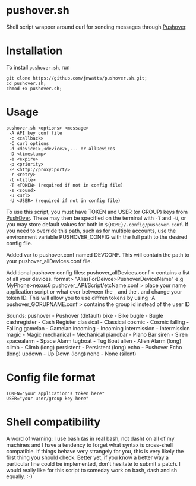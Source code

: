 pushover.sh
===========

Shell script wrapper around curl for sending messages through [Pushover][1].

Installation
============

To install `pushover.sh`, run

```
git clone https://github.com/jnwatts/pushover.sh.git;
cd pushover.sh;
chmod +x pushover.sh;
```

Usage
=====

    pushover.sh <options> <message>
	 -A API key conf file
     -c <callback>
	 -C curl options
     -d <device1>,<device2>,... or allDevices
     -D <timestamp>
     -e <expire>
     -p <priority>
	 -P <http://proxy:port/>
     -r <retry>
     -t <title>
     -T <TOKEN> (required if not in config file)
     -s <sound>
     -u <url>
     -U <USER> (required if not in config file)

To use this script, you must have TOKEN and USER (or GROUP) keys from [PushOver][1]. These may then be specified on the terminal with `-T` and `-U`, or you may store default values for both in `${HOME}/.config/pushover.conf`. If you need to override this path, such as for multiple accounts, use the environment variable PUSHOVER_CONFIG with the full path to the desired config file.

Added var to pushover.conf named DEVCONF. This will contain the path to your pushover_allDevices.conf file.

Additional pushover config files:
	pushover_allDevices.conf > contains a list of all your devices. format> "AliasForDeivce>PushoverDeviceName" e.g MyPhone>nexus6
	pushover_API/Script/etcName.conf > place your name application script or what ever between the _ and the . and change your token ID. This will allow you to use diffren tokens by using -A
	pushover_GORUPNAME.conf > contains the group id instead of the user ID

Sounds:
    pushover - Pushover (default)
	bike - Bike
	bugle - Bugle
	cashregister - Cash Register
	classical - Classical
	cosmic - Cosmic
	falling - Falling
	gamelan - Gamelan
	incoming - Incoming
	intermission - Intermission
	magic - Magic
	mechanical - Mechanical
	pianobar - Piano Bar
	siren - Siren
	spacealarm - Space Alarm
	tugboat - Tug Boat
	alien - Alien Alarm (long)
	climb - Climb (long)
	persistent - Persistent (long)
	echo - Pushover Echo (long)
	updown - Up Down (long)
	none - None (silent) 


Config file format
==================

    TOKEN="your application's token here"
    USER="your user/group key here"

Shell compatibility
===================

A word of warning: I use bash (as in real bash, not dash) on all of my machines and I have a tendency to forget what syntax is cross-shell compatible. If things behave very strangely for you, this is very likely the first thing you should check. Better yet, if you know a better way a particular line could be implemented, don't hesitate to submit a patch. I would really like for this script to someday work on bash, dash and sh equally. :-)

[1]: http://www.pushover.net
